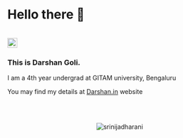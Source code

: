 <h1>Hello there 👋</h1><br>
<a href="https://www.linkedin.com/in/darshangoli/">
    <img alt="LinkedIN" width="22px" src="https://raw.githubusercontent.com/peterthehan/peterthehan/master/assets/linkedin.svg" />
  </a>
<h3>This is Darshan Goli.</h3>
<p>I am a 4th year undergrad at GITAM university, Bengaluru</p>
<p>You may find my details at <a href="https://darshangoli.github.io/darshan.in/">Darshan.in</a> website</p>
<br><br>
<p align="center"><img align="center" src="https://github-readme-stats.vercel.app/api/top-langs?username=darshangoli&show_icons=true&locale=en&layout=compact&theme=midnight-purple" alt="srinijadharani" /></p>

